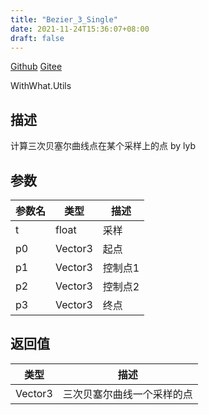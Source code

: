 ```yaml
---
title: "Bezier_3_Single"
date: 2021-11-24T15:36:07+08:00
draft: false
---
```


[Github](https://github.com/AlanWeekend/WithWhatForUnity/blob/upm/Runtime/Utils/MathUtils.cs#L50)
[Gitee](https://gitee.com/week233/with_what_for_unity/blob/upm/Runtime/Utils/MathUtils.cs#L50)

WithWhat.Utils
## 描述
计算三次贝塞尔曲线点在某个采样上的点 by lyb
## 参数
| 参数名 | 类型 | 描述 |
| - | - | - |
| t | float | 采样 |
| p0 | Vector3 | 起点 |
| p1 | Vector3 | 控制点1 |
| p2 | Vector3 | 控制点2 |
| p3 | Vector3 | 终点 |
## 返回值
| 类型 | 描述 |
| - | - |
| Vector3 | 三次贝塞尔曲线一个采样的点 |